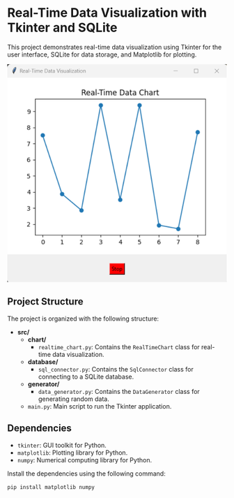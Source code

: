 # Real-Time Data Visualization with Tkinter and SQLite

This project demonstrates real-time data visualization using Tkinter for the user interface, SQLite for data storage, and Matplotlib for plotting.


![Real-Time Chart](src/images/image.png)


## Project Structure

The project is organized with the following structure:

- **src/**
  - **chart/**
    - `realtime_chart.py`: Contains the `RealTimeChart` class for real-time data visualization.
  - **database/**
    - `sql_connector.py`: Contains the `SqlConnector` class for connecting to a SQLite database.
  - **generator/**
    - `data_generator.py`: Contains the `DataGenerator` class for generating random data.
  - `main.py`: Main script to run the Tkinter application.

## Dependencies

- `tkinter`: GUI toolkit for Python.
- `matplotlib`: Plotting library for Python.
- `numpy`: Numerical computing library for Python.

Install the dependencies using the following command:

```bash
pip install matplotlib numpy
